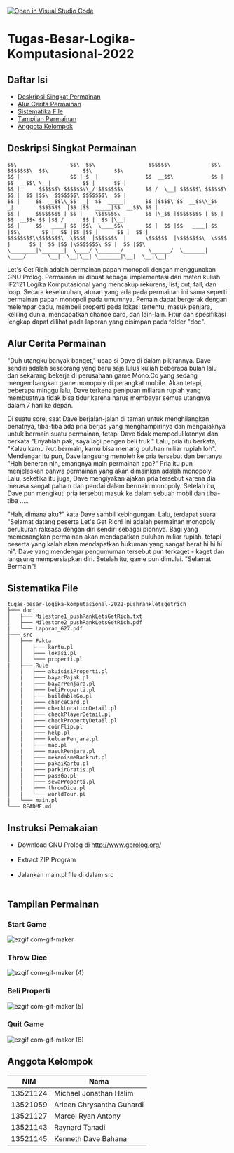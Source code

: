 [![Open in Visual Studio Code](https://classroom.github.com/assets/open-in-vscode-c66648af7eb3fe8bc4f294546bfd86ef473780cde1dea487d3c4ff354943c9ae.svg)](https://classroom.github.com/online_ide?assignment_repo_id=9265621&assignment_repo_type=AssignmentRepo)
# Tugas-Besar-Logika-Komputasional-2022

## Daftar Isi
- [Deskripsi Singkat Permainan](#deskripsi-singkat-permainan)
- [Alur Cerita Permainan](#alur-cerita-permainan)
- [Sistematika File](#sistematika-file)
- [Tampilan Permainan](#tampilan-permainan)
- [Anggota Kelompok](#anggota-kelompok)

## Deskripsi Singkat Permainan
```
$$\                 $$\  $$\                 $$$$$$\             $$\           $$$$$$$\  $$\           $$\       $$\ 
$$ |                $$ | $  |               $$  __$$\            $$ |          $$  __$$\ \__|          $$ |      $$ |
$$ |      $$$$$$\ $$$$$$\\_/ $$$$$$$\       $$ /  \__| $$$$$$\ $$$$$$\         $$ |  $$ |$$\  $$$$$$$\ $$$$$$$\  $$ |
$$ |     $$  __$$\\_$$  _|  $$  _____|      $$ |$$$$\ $$  __$$\\_$$  _|        $$$$$$$  |$$ |$$  _____|$$  __$$\ $$ |
$$ |     $$$$$$$$ | $$ |    \$$$$$$\        $$ |\_$$ |$$$$$$$$ | $$ |          $$  __$$< $$ |$$ /      $$ |  $$ |\__|
$$ |     $$   ____| $$ |$$\  \____$$\       $$ |  $$ |$$   ____| $$ |$$\       $$ |  $$ |$$ |$$ |      $$ |  $$ |    
$$$$$$$$\\$$$$$$$\  \$$$$  |$$$$$$$  |      \$$$$$$  |\$$$$$$$\  \$$$$  |      $$ |  $$ |$$ |\$$$$$$$\ $$ |  $$ |$$\ 
\________|\_______|  \____/ \_______/        \______/  \_______|  \____/       \__|  \__|\__| \_______|\__|  \__|\__|
```
Let's Get Rich adalah permainan papan monopoli dengan menggunakan GNU Prolog. Permainan ini dibuat sebagai implementasi dari materi kuliah IF2121 Logika Komputasional yang mencakup rekurens, list, cut, fail, dan loop. Secara keseluruhan, aturan yang ada pada permainan ini sama seperti permainan papan monopoli pada umumnya. Pemain dapat bergerak dengan melempar dadu, membeli properti pada lokasi tertentu, masuk penjara, keliling dunia, mendapatkan chance card, dan lain-lain. Fitur dan spesifikasi lengkap dapat dilihat pada laporan yang disimpan pada folder "doc".

## Alur Cerita Permainan
"Duh utangku banyak banget," ucap si Dave di dalam pikirannya. Dave sendiri adalah seseorang yang baru saja lulus kuliah beberapa bulan lalu dan sekarang bekerja di perusahaan game Mono.Co yang sedang mengembangkan game monopoly di perangkat mobile. Akan tetapi, beberapa minggu lalu, Dave terkena penipuan miliaran rupiah yang membuatnya tidak bisa tidur karena harus membayar semua utangnya dalam 7 hari ke depan.

Di suatu sore, saat Dave berjalan-jalan di taman untuk menghilangkan penatnya, tiba-tiba ada pria berjas yang menghampirinya dan mengajaknya untuk bermain suatu permainan, tetapi Dave tidak mempedulikannya dan berkata "Enyahlah pak, saya lagi pengen beli truk." Lalu, pria itu berkata, "Kalau kamu ikut bermain, kamu bisa menang puluhan miliar rupiah loh". Mendengar itu pun, Dave langsung menoleh ke pria tersebut dan bertanya "Hah beneran nih, emangnya main permainan apa?" Pria itu pun menjelaskan bahwa permainan yang akan dimainkan adalah monopoly. Lalu, seketika itu juga, Dave mengiyakan ajakan pria tersebut karena dia merasa sangat paham dan pandai dalam bermain monopoly. Setelah itu, Dave pun mengikuti pria tersebut masuk ke dalam sebuah mobil dan tiba-tiba .....

"Hah, dimana aku?" kata Dave sambil kebingungan. Lalu, terdapat suara "Selamat datang peserta Let's Get Rich! Ini adalah permainan monopoly berukuran raksasa dengan diri sendiri sebagai pionnya. Bagi yang memenangkan permainan akan mendapatkan puluhan miliar rupiah, tetapi peserta yang kalah akan mendapatkan hukuman yang sangat berat hi hi hi hi". Dave yang mendengar pengumuman tersebut pun terkaget - kaget dan langsung mempersiapkan diri. Setelah itu, game pun dimulai. "Selamat Bermain"!

## Sistematika File
```
tugas-besar-logika-komputasional-2022-pushrankletsgetrich
├─── doc
│   ├─── Milestone1_pushRankLetsGetRich.txt
│   ├─── Milestone2_pushRankLetsGetRich.pdf
|   └─── Laporan_G27.pdf
├─── src
│   ├─── Fakta
│   │   ├─── kartu.pl
│   │   ├─── lokasi.pl
│   │   └─── properti.pl
|   ├─── Rule
│   |   ├─── akuisisiProperti.pl
│   |   ├─── bayarPajak.pl
│   |   ├─── bayarPenjara.pl
│   |   ├─── beliProperti.pl
│   |   ├─── buildableGo.pl
│   |   ├─── chanceCard.pl
│   |   ├─── checkLocationDetail.pl
│   |   ├─── checkPlayerDetail.pl
│   |   ├─── checkPropertyDetail.pl
│   |   ├─── coinFlip.pl
│   |   ├─── help.pl
│   |   ├─── keluarPenjara.pl
│   |   ├─── map.pl
│   |   ├─── masukPenjara.pl
│   |   ├─── mekanismeBankrut.pl
│   |   ├─── pakaiKartu.pl
│   |   ├─── parkirGratis.pl
│   |   ├─── passGo.pl
│   |   ├─── sewaProperti.pl
│   |   ├─── throwDice.pl
│   |   └─── worldTour.pl
|   └─── main.pl
└─── README.md
```
## Instruksi Pemakaian
- Download GNU Prolog di http://www.gprolog.org/<br><br>
- Extract ZIP Program<br><br>
- Jalankan main.pl file di dalam src<br><br>

## Tampilan Permainan
### Start Game
![ezgif com-gif-maker](https://user-images.githubusercontent.com/87570374/204196541-e50f7d8f-dacb-4030-b929-f11790ac4161.gif)

### Throw Dice
![ezgif com-gif-maker (4)](https://user-images.githubusercontent.com/87570374/204266745-27e05134-16fb-4dd7-804c-300f6051c785.gif)

### Beli Properti
![ezgif com-gif-maker (5)](https://user-images.githubusercontent.com/87570374/204266906-10be956f-e915-4bb8-9a99-f95442225431.gif)

### Quit Game
![ezgif com-gif-maker (6)](https://user-images.githubusercontent.com/87570374/204266768-2800d9f7-c5dc-41be-bda1-649966e742d4.gif)

## Anggota Kelompok
| NIM       | Nama                      |
| --------- | --------------------------|
| 13521124  | Michael Jonathan Halim    |
| 13521059  | Arleen Chrysantha Gunardi |
| 13521127  | Marcel Ryan Antony        |
| 13521143  | Raynard Tanadi            |
| 13521145  | Kenneth Dave Bahana       |
